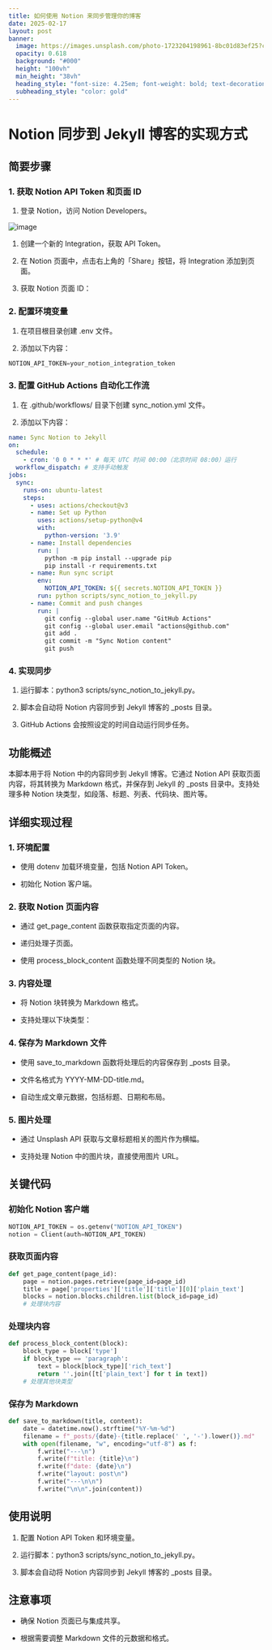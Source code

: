 ```yaml
---
title: 如何使用 Notion 来同步管理你的博客
date: 2025-02-17
layout: post
banner:
  image: https://images.unsplash.com/photo-1723204198961-8bc01d83ef25?crop=entropy&cs=tinysrgb&fit=max&fm=jpg&ixid=M3w2OTIwMzJ8MHwxfHJhbmRvbXx8fHx8fHx8fDE3Mzk3OTU5MDh8&ixlib=rb-4.0.3&q=80&w=1080
  opacity: 0.618
  background: "#000"
  height: "100vh"
  min_height: "38vh"
  heading_style: "font-size: 4.25em; font-weight: bold; text-decoration: underline"
  subheading_style: "color: gold"
---
```


# Notion 同步到 Jekyll 博客的实现方式

## 简要步骤

### 1. 获取 Notion API Token 和页面 ID

1. 登录 Notion，访问 Notion Developers。

![image](https://prod-files-secure.s3.us-west-2.amazonaws.com/a7a0cc5a-89b9-4cda-8686-1fba0ca52f40/d19c1afe-dea5-4312-9333-786b0ba83054/image.png?X-Amz-Algorithm=AWS4-HMAC-SHA256&X-Amz-Content-Sha256=UNSIGNED-PAYLOAD&X-Amz-Credential=ASIAZI2LB466SR6DBD43%2F20250217%2Fus-west-2%2Fs3%2Faws4_request&X-Amz-Date=20250217T123827Z&X-Amz-Expires=3600&X-Amz-Security-Token=IQoJb3JpZ2luX2VjEEwaCXVzLXdlc3QtMiJHMEUCIQCxsSZCphZB5ItRFq9cgcFP1V5sncTxK%2B1xVo5v9xxYQgIgD42UNGxQ3ed0Zg7koX7tZhVdnInBYYXUdN%2FBj2binA4q%2FwMIdRAAGgw2Mzc0MjMxODM4MDUiDJoqhHKOd2dMcmHezyrcAzU84dOlI4wEObbNR8%2F%2B2LW4xgA2lIxg%2FrO0bae6%2Bk3MNhdweq2iUKPeChDCrhT9coC45OpasoaOfQFunOyuUbbqacobcR1JusLuJoiavcJbNQEmMdsrN34bAV%2BTsUVf9h8hVq2fZNC42Nw4hsPlUbkbOl31zd2U1ThMIXDF1L6Snv%2BRiXqOiPn44gOCVVFtqJ4hkN5QhcSLBpJfOqxFKig0fgVelRrIch9gcS4jksC6aMkKAg%2BDfsChwZ383EACB1%2FPF8YJ29y3w6%2BtJln3aEKZp0SFZk0zozJvyXYhxr0zRR5n8aBX2SPAOFcEmyFqnLWELvoQucsxk1wIhFbSDQ83mFZNftNscZNnl3oVCtPhDErLFeqlxb2X%2BPNek%2B0%2FDkNTniwFuFlLQ6vt3%2FuDtXoaXMpRH9padswb1LVnjxSI1GJJOUCzyqn8x7xe7D5gZ3%2Fq1itjgy0HvpRrG8qOR9rAoVZuqMJXrdsuWuPtt0KTUBs2C9ELtD5sPZnr557IXeV%2FgWCKYKkNH5jleC6IbIXw2rBTrcJMuAWfN57NFWc0x%2FVQl4mRPtKtRiXDZjmkdwpGigUAHuANkbghqnFWpLsXdII%2Fh34o%2BAiDNKalIhvyPk5zDMKWuYadHXSGMPW%2BzL0GOqUBqq69r4uzycM7e0LAY0G1L0PmgwJ1f3sjR4M6aK1Js3XwS7V7L6shf7jGP4Jt6lIJCsGOVDPmawyy%2Blp5LBPdJjcqzyLRG5DQGijSSAM9xUOaDfkZNh5wCytpjhWqcb44pZUbJRhC08iT4TIDknBwmgAozZWcbgN2eCxmLBmu%2FTaJETodDUwe1QUOuWXLjZVxIxTi4TYkl2VjH1Z3Yf4p%2FcpQ0PPX&X-Amz-Signature=e72600e2fe4d7096fa76240f457d3d75732b6d868e74a1b82e0ba3b56c7528c0&X-Amz-SignedHeaders=host&x-id=GetObject)

1. 创建一个新的 Integration，获取 API Token。

1. 在 Notion 页面中，点击右上角的「Share」按钮，将 Integration 添加到页面。

1. 获取 Notion 页面 ID：


### 2. 配置环境变量

1. 在项目根目录创建 .env 文件。

1. 添加以下内容：

```javascript
NOTION_API_TOKEN=your_notion_integration_token
```

### 3. 配置 GitHub Actions 自动化工作流

1. 在 .github/workflows/ 目录下创建 sync_notion.yml 文件。

1. 添加以下内容：

```yaml
name: Sync Notion to Jekyll
on:
  schedule:
    - cron: '0 0 * * *' # 每天 UTC 时间 00:00（北京时间 08:00）运行
  workflow_dispatch: # 支持手动触发
jobs:
  sync:
    runs-on: ubuntu-latest
    steps:
      - uses: actions/checkout@v3
      - name: Set up Python
        uses: actions/setup-python@v4
        with:
          python-version: '3.9'
      - name: Install dependencies
        run: |
          python -m pip install --upgrade pip
          pip install -r requirements.txt
      - name: Run sync script
        env:
          NOTION_API_TOKEN: ${{ secrets.NOTION_API_TOKEN }}
        run: python scripts/sync_notion_to_jekyll.py
      - name: Commit and push changes
        run: |
          git config --global user.name "GitHub Actions"
          git config --global user.email "actions@github.com"
          git add .
          git commit -m "Sync Notion content"
          git push
```

### 4. 实现同步

1. 运行脚本：python3 scripts/sync_notion_to_jekyll.py。

1. 脚本会自动将 Notion 内容同步到 Jekyll 博客的 _posts 目录。

1. GitHub Actions 会按照设定的时间自动运行同步任务。

## 功能概述

本脚本用于将 Notion 中的内容同步到 Jekyll 博客。它通过 Notion API 获取页面内容，将其转换为 Markdown 格式，并保存到 Jekyll 的 _posts 目录中。支持处理多种 Notion 块类型，如段落、标题、列表、代码块、图片等。

## 详细实现过程

### 1. 环境配置

- 使用 dotenv 加载环境变量，包括 Notion API Token。

- 初始化 Notion 客户端。

### 2. 获取 Notion 页面内容

- 通过 get_page_content 函数获取指定页面的内容。

- 递归处理子页面。

- 使用 process_block_content 函数处理不同类型的 Notion 块。

### 3. 内容处理

- 将 Notion 块转换为 Markdown 格式。

- 支持处理以下块类型：


### 4. 保存为 Markdown 文件

- 使用 save_to_markdown 函数将处理后的内容保存到 _posts 目录。

- 文件名格式为 YYYY-MM-DD-title.md。

- 自动生成文章元数据，包括标题、日期和布局。

### 5. 图片处理

- 通过 Unsplash API 获取与文章标题相关的图片作为横幅。

- 支持处理 Notion 中的图片块，直接使用图片 URL。

## 关键代码

### 初始化 Notion 客户端

```python
NOTION_API_TOKEN = os.getenv("NOTION_API_TOKEN")
notion = Client(auth=NOTION_API_TOKEN)
```

### 获取页面内容

```python
def get_page_content(page_id):
    page = notion.pages.retrieve(page_id=page_id)
    title = page['properties']['title']['title'][0]['plain_text']
    blocks = notion.blocks.children.list(block_id=page_id)
    # 处理块内容
```

### 处理块内容

```python
def process_block_content(block):
    block_type = block['type']
    if block_type == 'paragraph':
        text = block[block_type]['rich_text']
        return ''.join([t['plain_text'] for t in text])
    # 处理其他块类型
```

### 保存为 Markdown

```python
def save_to_markdown(title, content):
    date = datetime.now().strftime("%Y-%m-%d")
    filename = f"_posts/{date}-{title.replace(' ', '-').lower()}.md"
    with open(filename, "w", encoding="utf-8") as f:
        f.write("---\n")
        f.write(f"title: {title}\n")
        f.write(f"date: {date}\n")
        f.write("layout: post\n")
        f.write("---\n\n")
        f.write("\n\n".join(content))
```

## 使用说明

1. 配置 Notion API Token 和环境变量。

1. 运行脚本：python3 scripts/sync_notion_to_jekyll.py。

1. 脚本会自动将 Notion 内容同步到 Jekyll 博客的 _posts 目录。

## 注意事项

- 确保 Notion 页面已与集成共享。

- 根据需要调整 Markdown 文件的元数据和格式。